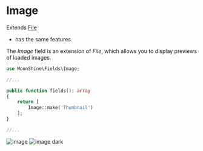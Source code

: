 # Image

Extends [File](https://moonshine-laravel.com/docs/resource/fields/fields-file)
* has the same features  

The *Image* field is an extension of *File*, which allows you to display previews of loaded images.

```php
use MoonShine\Fields\Image;

//...

public function fields(): array
{
    return [
        Image::make('Thumbnail')
    ];
}

//...
```

![image](https://raw.githubusercontent.com/moonshine-software/doc/2.x/resources/screenshots/image.png)
![image dark](https://raw.githubusercontent.com/moonshine-software/doc/2.x/resources/screenshots/image_dark.png)



